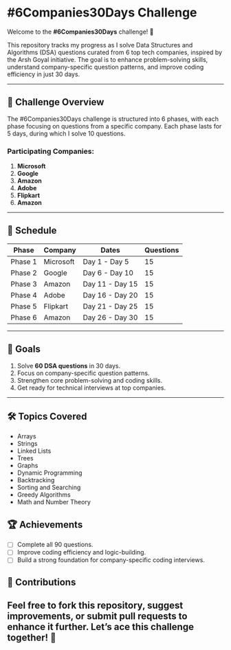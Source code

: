 
# #6Companies30Days Challenge

Welcome to the **#6Companies30Days** challenge! 🎯

This repository tracks my progress as I solve Data Structures and Algorithms (DSA) questions curated from 6 top tech companies, inspired by the Arsh Goyal initiative. The goal is to enhance problem-solving skills, understand company-specific question patterns, and improve coding efficiency in just 30 days.

---

## 🚀 Challenge Overview

The #6Companies30Days challenge is structured into 6 phases, with each phase focusing on questions from a specific company. Each phase lasts for 5 days, during which I solve 10 questions.

### Participating Companies:
1. **Microsoft**
2. **Google**
3. **Amazon**
4. **Adobe**
5. **Flipkart**
6. **Amazon**

---

## 📅 Schedule

| **Phase**        | **Company** | **Dates**       | **Questions** |
|-------------------|-------------|-----------------|---------------|
| Phase 1          | Microsoft   | Day 1 - Day 5   | 15            |
| Phase 2          | Google      | Day 6 - Day 10  | 15            |
| Phase 3          | Amazon      | Day 11 - Day 15 | 15            |
| Phase 4          | Adobe       | Day 16 - Day 20 | 15            |
| Phase 5          | Flipkart    | Day 21 - Day 25 | 15            |
| Phase 6          | Amazon       | Day 26 - Day 30 | 15            |

---

## 🌟 Goals

1. Solve **60 DSA questions** in 30 days.
2. Focus on company-specific question patterns.
3. Strengthen core problem-solving and coding skills.
4. Get ready for technical interviews at top companies.

---

## 🛠️ Topics Covered

- Arrays
- Strings
- Linked Lists
- Trees
- Graphs
- Dynamic Programming
- Backtracking
- Sorting and Searching
- Greedy Algorithms
- Math and Number Theory


## 🏆 Achievements

- [ ] Complete all 90 questions.
- [ ] Improve coding efficiency and logic-building.
- [ ] Build a strong foundation for company-specific coding interviews.

## 🤝 Contributions

Feel free to fork this repository, suggest improvements, or submit pull requests to enhance it further. Let’s ace this challenge together! 💪
---
